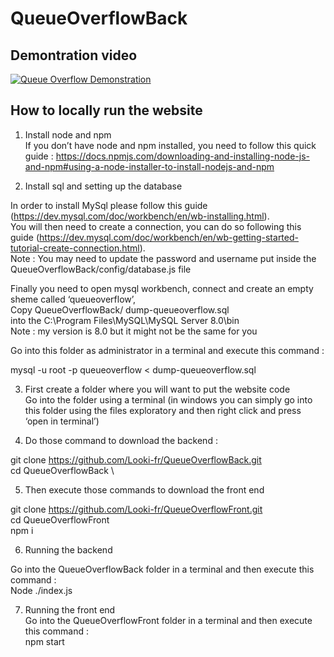 # QueueOverflowBack

## Demontration video 

[![Queue Overflow Demonstration](https://img.youtube.com/vi/6Y0aVnNIzIk/0.jpg)](https://www.youtube.com/watch?v=6Y0aVnNIzIk)

## How to locally run the website 

1) Install node and npm \
If you don’t have node and npm installed, you need to follow this quick guide : https://docs.npmjs.com/downloading-and-installing-node-js-and-npm#using-a-node-installer-to-install-nodejs-and-npm 

2) Install sql and setting up the database 
   
  In order to install MySql please follow this guide (https://dev.mysql.com/doc/workbench/en/wb-installing.html). \
  You will then need to create a connection, you can do so following this guide (https://dev.mysql.com/doc/workbench/en/wb-getting-started-tutorial-create-connection.html). \
  Note : You may need to update the password and username put inside the QueueOverflowBack/config/database.js file 

  Finally you need to open mysql workbench, connect and create an empty sheme called ‘queueoverflow’, \
  Copy QueueOverflowBack/ dump-queueoverflow.sql  \
  into the C:\Program Files\MySQL\MySQL Server 8.0\bin \
  Note : my version is 8.0 but it might not be the same for you 

  Go into this folder as administrator in a terminal and execute this command :  

  mysql -u root -p queueoverflow  < dump-queueoverflow.sql 
  
3) First create a folder where you will want to put the website code \
Go into the folder using a terminal (in windows you can simply go into this folder using the files exploratory and then right click and press ‘open in terminal’) 

4) Do those command to download the backend :  

git clone https://github.com/Looki-fr/QueueOverflowBack.git \
cd QueueOverflowBack \

5) Then execute those commands to download the front end 

git clone https://github.com/Looki-fr/QueueOverflowFront.git \
cd QueueOverflowFront\
npm i

6) Running the backend 

Go into the QueueOverflowBack folder in a terminal and then execute this command :  \
Node ./index.js 

7) Running the front end \
Go into the QueueOverflowFront folder in a terminal and then execute this command :  \
npm start 


